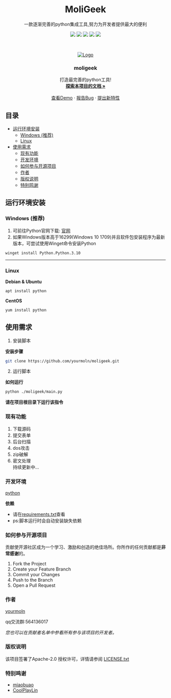 <h1 align="center">MoliGeek</h1>

<p align="center">一款逐渐完善的python集成工具,努力为开发者提供最大的便利</p>
<!-- PROJECT SHIELDS -->

<p align="center">
<img src="https://img.shields.io/github/contributors/yourmoln/moligeek.svg?style=flat-square">
<img src="https://img.shields.io/github/forks/yourmoln/moligeek.svg?style=flat-square">
<img src="https://img.shields.io/github/stars/yourmoln/moligeek.svg?style=flat-square">
<img src="https://img.shields.io/github/issues/yourmoln/moligeek.svg?style=flat-square">
<a href="https://github.com/yourmoln/moligeek/blob/main/LICENSE"><img src="https://img.shields.io/github/license/yourmoln/moligeek.svg?style=flat-square"></a>
</p>

<!-- PROJECT LOGO -->
<br />

<p align="center">
  <a href="https://github.com/yourmoln/moligeek">
    <img src="https://github.com/favicon.ico" alt="Logo">
  </a>

  <h3 align="center">moligeek</h3>
  <p align="center">
    打造最完善的python工具!
    <br />
    <a href="https://github.com/yourmoln/moligeek"><strong>探索本项目的文档 »</strong></a>
    <br />
    <br />
    <a href="https://github.com/yourmoln/moligeek">查看Demo</a>
    ·
    <a href="https://github.com/yourmoln/moligeek/issues">报告Bug</a>
    ·
    <a href="https://github.com/yourmoln/moligeek/issues">提出新特性</a>
  </p>

</p>
 
 
<h2>目录</h2>

- [运行环境安装](#运行环境安装)
  - [Windows (推荐)](#windows-推荐)
  - [Linux](#linux)
- [使用需求](#使用需求)
  - [现有功能](#现有功能)
  - [开发环境](#开发环境)
  - [如何参与开源项目](#如何参与开源项目)
  - [作者](#作者)
  - [版权说明](#版权说明)
  - [特别鸣谢](#特别鸣谢)

## 运行环境安装

### Windows (推荐)

1. 可前往Python官网下载: [官网](https://www.python.org/)
2. 如果Windows版本高于16299(Windows 10 1709)并且软件包安装程序为最新版本，可尝试使用Winget命令安装Python
```
winget install Python.Python.3.10
```

---

### Linux



**Debian & Ubuntu**

```sh
apt install python
```

**CentOS**

```sh
yum install python
```

## 使用需求

1. 安装脚本

**安装步骤**

```sh
git clone https://github.com/yourmoln/moligeek.git
```

2. 运行脚本

**如何运行**

```sh
python ./moligeek/main.py
```

**请在项目根目录下运行该指令**

### 现有功能
1. 下载源码  
2. 提交表单  
3. 后台扫描  
4. dos攻击   
5. zip破解  
6. 密文处理  
持续更新中...  

### 开发环境

[python](https://python.org)

**依赖**

- 请在[requirements.txt](https://github.com/yourmoln/moligeek/blob/main/requirements.txt)查看
- ps:脚本运行时会自动安装缺失依赖


### 如何参与开源项目

贡献使开源社区成为一个学习、激励和创造的绝佳场所。你所作的任何贡献都是**非常感谢**的。


1. Fork the Project
2. Create your Feature Branch
3. Commit your Changes
4. Push to the Branch
5. Open a Pull Request


### 作者

[yourmoln](https://github.com/yourmoln)

qq交流群:564136017    

 *您也可以在贡献者名单中参看所有参与该项目的开发者。*

### 版权说明

该项目签署了Apache-2.0 授权许可，详情请参阅 [LICENSE.txt](https://github.com/yourmoln/moligeek/blob/main/LICENSE)

### 特别鸣谢


- [miaobuao](https://github.com/miaobuao)
- [CoolPlayLin](https://github.com/CoolPlayLin)



<!-- links -->
[your-project-path]:yourmoln/moligeek
[contributors-shield]: https://img.shields.io/github/contributors/yourmoln/moligeek.svg?style=flat-square
[contributors-url]: https://github.com/yourmoln/moligeek/graphs/contributors
[forks-shield]: https://img.shields.io/github/forks/yourmoln/moligeek.svg?style=flat-square
[forks-url]: https://github.com/yourmoln/moligeek/network/members
[stars-shield]: https://img.shields.io/github/stars/yourmoln/moligeek.svg?style=flat-square
[stars-url]: https://github.com/yourmoln/moligeek/stargazers
[issues-shield]: https://img.shields.io/github/issues/yourmoln/moligeek.svg?style=flat-square
[issues-url]: https://github.com/yourmoln/moligeek/issues
[license-shield]: https://img.shields.io/github/license/yourmoln/moligeek.svg?style=flat-square
[license-url]: https://github.com/yourmoln/moligeek/blob/main/LICENSE




